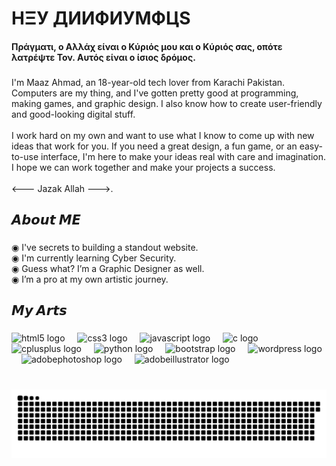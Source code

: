 <h1 align="left">HΞУ ДИИФИУMФЦS</h1>
<h4 align="left">Πράγματι, ο Αλλάχ είναι ο Κύριός μου και ο Κύριός σας, οπότε λατρέψτε Τον. Αυτός είναι ο ίσιος δρόμος.</h4>

###

<p align="left">I'm Maaz Ahmad, an 18-year-old tech lover from Karachi Pakistan. Computers are my thing, and I've gotten pretty good at programming, making games, and graphic design. I also know how to create user-friendly and good-looking digital stuff.<br><br>I work hard on my own and want to use what I know to come up with new ideas that work for you. If you need a great design, a fun game, or an easy-to-use interface, I'm here to make your ideas real with care and imagination.<br>I hope we can work together and make your projects a success.<br><br><--- Jazak Allah --->.</p>

###

<h2 align="left">𝘼𝙗𝙤𝙪𝙩 𝙈𝙀</h2>

###

<p align="left">◉ I've secrets to building a standout website.<br> ◉ I'm currently learning Cyber Security.<br>◉ Guess what? I’m a Graphic Designer as well.<br>◉ I’m a pro at my own artistic journey.</p>

###

<h2 align="left">𝙈𝙮 𝘼𝙧𝙩𝙨</h2>

###

<div align="left">
  <img src="https://cdn.jsdelivr.net/gh/devicons/devicon/icons/html5/html5-original.svg" height="40" alt="html5 logo"  />
  <img width="12" />
  <img src="https://cdn.jsdelivr.net/gh/devicons/devicon/icons/css3/css3-original.svg" height="40" alt="css3 logo"  />
  <img width="12" />
  <img src="https://cdn.jsdelivr.net/gh/devicons/devicon/icons/javascript/javascript-original.svg" height="40" alt="javascript logo"  />
  <img width="12" />
  <img src="https://cdn.jsdelivr.net/gh/devicons/devicon/icons/c/c-original.svg" height="40" alt="c logo"  />
  <img width="12" />
  <img src="https://cdn.jsdelivr.net/gh/devicons/devicon/icons/cplusplus/cplusplus-original.svg" height="40" alt="cplusplus logo"  />
  <img width="12" />
  <img src="https://cdn.jsdelivr.net/gh/devicons/devicon/icons/python/python-original.svg" height="40" alt="python logo"  />
  <img width="12" />
  <img src="https://cdn.jsdelivr.net/gh/devicons/devicon/icons/bootstrap/bootstrap-original.svg" height="40" alt="bootstrap logo"  />
  <img width="12" />
  <img src="https://skillicons.dev/icons?i=wordpress" height="40" alt="wordpress logo"  />
  <img width="12" />
  <img src="https://skillicons.dev/icons?i=ps" height="40" alt="adobephotoshop logo"  />
  <img width="12" />
  <img src="https://skillicons.dev/icons?i=ai" height="40" alt="adobeillustrator logo"  />
</div>

###

<br clear="both">

<img src="https://raw.githubusercontent.com/NightmareLynx/NightmareLynx/output/snake.svg" alt="Snake animation" />

###
